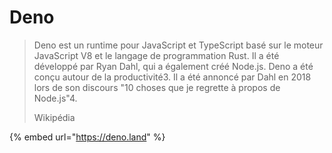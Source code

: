 # Deno

> Deno est un runtime pour JavaScript et TypeScript basé sur le moteur JavaScript V8 et le langage de programmation Rust. Il a été développé par Ryan Dahl, qui a également créé Node.js. Deno a été conçu autour de la productivité3. Il a été annoncé par Dahl en 2018 lors de son discours "10 choses que je regrette à propos de Node.js"4.
>
> Wikipédia



{% embed url="https://deno.land" %}



